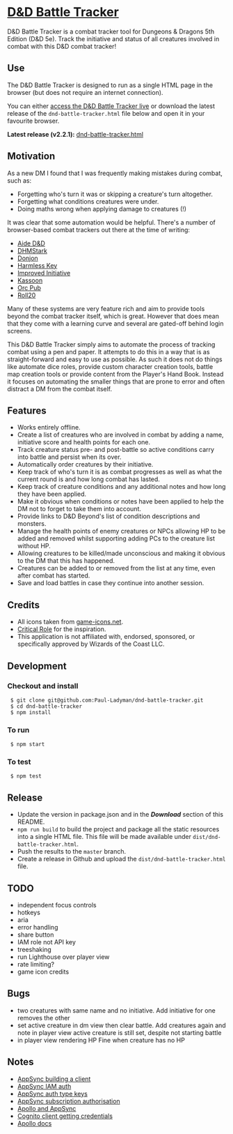 # [D&D Battle Tracker](http://dndbattletracker.com/)

D&D Battle Tracker is a combat tracker tool for Dungeons & Dragons 5th Edition (D&D 5e). Track the initiative and status of all creatures involved in combat with this D&D combat tracker!

## Use

The D&D Battle Tracker is designed to run as a single HTML page in the browser (but does not require an internet connection).

You can either [access the D&D Battle Tracker live](http://dndbattletracker.com/) or download the latest release of the `dnd-battle-tracker.html` file below and open it in your favourite browser.

**Latest release (v2.2.1):** [dnd-battle-tracker.html](https://github.com/Paul-Ladyman/dnd-battle-tracker/releases/download/v2.2.1/dnd-battle-tracker.html)

## Motivation

As a new DM I found that I was frequently making mistakes during combat, such as:

* Forgetting who's turn it was or skipping a creature's turn altogether.
* Forgetting what conditions creatures were under.
* Doing maths wrong when applying damage to creatures (!)

It was clear that some automation would be helpful. There's a number of browser-based combat trackers out there at the time of writing:

* [Aide D&D](https://www.aidedd.org/dnd-tracker/index.php?l=1)
* [DHMStark](http://dhmstark.co.uk/rpgs/encounter-tracker/)
* [Donjon](https://donjon.bin.sh/5e/initiative/)
* [Harmless Key](https://harmlesskey.com/)
* [Improved Initiative](https://www.improved-initiative.com/)
* [Kassoon](https://www.kassoon.com/dnd/combat-tracker/)
* [Orc Pub](https://www.orcpub2.com/)
* [Roll20](https://app.roll20.net/sessions/new)

Many of these systems are very feature rich and aim to provide tools beyond the combat tracker itself, which is great. However that does mean that they come with a learning curve and several are gated-off behind login screens.

This D&D Battle Tracker simply aims to automate the process of tracking combat using a pen and paper. It attempts to do this in a way that is as straight-forward and easy to use as possible. As such it does not do things like automate dice roles, provide custom character creation tools, battle map creation tools or provide content from the Player's Hand Book. Instead it focuses on automating the smaller things that are prone to error and often distract a DM from the combat itself.

## Features

* Works entirely offline.
* Create a list of creatures who are involved in combat by adding a name, initiative score and health points for each one.
* Track creature status pre- and post-battle so active conditions carry into battle and persist when its over.
* Automatically order creatures by their initiative.
* Keep track of who's turn it is as combat progresses as well as what the current round is and how long combat has lasted.
* Keep track of creature conditions and any additional notes and how long they have been applied.
* Make it obvious when conditions or notes have been applied to help the DM not to forget to take them into account.
* Provide links to D&D Beyond's list of condition descriptions and monsters.
* Manage the health points of enemy creatures or NPCs allowing HP to be added and removed whilst supporting adding PCs to the creature list without HP.
* Allowing creatures to be killed/made unconscious and making it obvious to the DM that this has happened.
* Creatures can be added to or removed from the list at any time, even after combat has started.
* Save and load battles in case they continue into another session.

## Credits

* All icons taken from [game-icons.net](https://game-icons.net/).
* [Critical Role](https://www.youtube.com/channel/UCpXBGqwsBkpvcYjsJBQ7LEQ) for the inspiration.
* This application is not affiliated with, endorsed, sponsored, or specifically approved by Wizards of the Coast LLC.

## Development

### Checkout and install

     $ git clone git@github.com:Paul-Ladyman/dnd-battle-tracker.git
     $ cd dnd-battle-tracker
     $ npm install

### To run

     $ npm start

### To test

     $ npm test

## Release

- Update the version in package.json and in the ***Download*** section of this README.
- `npm run build` to build the project and package all the static resources into a single HTML file. This file will be made available under `dist/dnd-battle-tracker.html`.
- Push the results to the `master` branch.
- Create a release in Github and upload the `dist/dnd-battle-tracker.html` file.

## TODO
* independent focus controls
* hotkeys
* aria
* error handling
* share button
* IAM role not API key
* treeshaking
* run Lighthouse over player view
* rate limiting?
* game icon credits

## Bugs
* two creatures with same name and no initiative. Add initiative for one removes the other
* set active creature in dm view then clear battle. Add creatures again and note in player view active creature is still set, despite not starting battle
* in player view rendering HP Fine when creature has no HP

## Notes
* [AppSync building a client](https://docs.aws.amazon.com/appsync/latest/devguide/building-a-client-app-node.html)
* [AppSync IAM auth](https://docs.aws.amazon.com/appsync/latest/devguide/security.html#aws-iam-authorization)
* [AppSync auth type keys](https://github.com/awslabs/aws-mobile-appsync-sdk-js/blob/master/packages/aws-appsync-auth-link/src/auth-link.ts)
* [AppSync subscription authorisation](https://docs.aws.amazon.com/appsync/latest/devguide/real-time-websocket-client.html#header-parameter-format-based-on-appsync-api-authorization-mode)
* [Apollo and AppSync](https://github.com/apollographql/apollo-feature-requests/issues/224)
* [Cognito client getting credentials](https://docs.aws.amazon.com/cognito/latest/developerguide/getting-credentials.html)
* [Apollo docs](https://www.apollographql.com/docs/react/data/mutations/)
